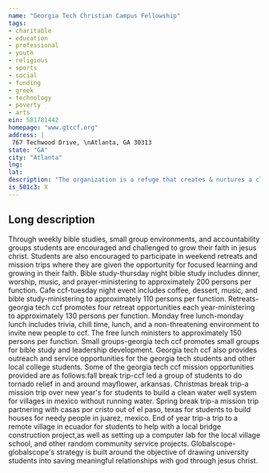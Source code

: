 ```yaml
---
name: "Georgia Tech Christian Campus Fellowship"
tags:
- charitable
- education
- professional
- youth
- religious
- sports
- social
- funding
- greek
- technology
- poverty
- arts
ein: 581781442
homepage: "www.gtccf.org"
address: |
 767 Techwood Drive, \nAtlanta, GA 30313
state: "GA"
city: "Atlanta"
lng: 
lat: 
description: "The organization is a refuge that creates & nurtures a closer walk with the lord for students. "
is_501c3: X
---
```


## Long description

Through weekly bible studies, small group environments, and accountability groups students are encouraged and challenged to grow their faith in jesus christ. Students are also encouraged to participate in weekend retreats and mission trips where they are given the opportunity for focused learning and growing in their faith. Bible study-thursday night bible study includes dinner, worship, music, and prayer-ministering to approximately 200 persons per function. Cafe ccf-tuesday night event includes coffee, dessert, music, and bible study-ministering to approximately 110 persons per function. Retreats-georgia tech ccf promotes four retreat opportunities each year-ministering to approximately 130 persons per function. Monday free lunch-monday lunch includes trivia, chill time, lunch, and a non-threatening environment to invite new people to ccf. The free lunch ministers to approximately 150 persons per function. Small groups-georgia tech ccf promotes small groups for bible study and leadership development. Georgia tech ccf also provides outreach and service opportunities for the georgia tech students and other local college students. Some of the georgia tech ccf mission opportunities provided are as follows:fall break trip-ccf led a group of students to do tornado relief in and around mayflower, arkansas. Christmas break trip-a mission trip over new year's for students to build a clean water well system for villages in mexico without running water. Spring break trip-a mission trip partnering with casas por cristo out of el paso, texas for students to build houses for needy people in juarez, mexico. End of year trip-a trip to a remote village in ecuador for students to help with a local bridge construction project,as well as setting up a computer lab for the local village school, and other random community service projects. Globalscope-globalscope's strategy is built around the objective of drawing university students into saving meaningful relationships with god through jesus christ. 
